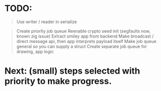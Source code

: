 # TODO:
> Use writer / reader in serialize

> Create priority job queue
> Reenable crypto seed init (segfaults now, known zig issue)
> Extract smiley app from backend
  > Make broadcast / direct message api, then app interprets payload itself
  > Make job queue general so you can supply a struct
  > Create separate job queue for drawing, app logic

# Next: (small) steps selected with priority to make progress.
